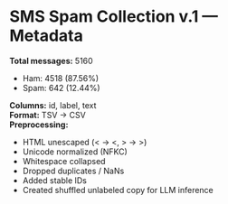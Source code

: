 # SMS Spam Collection v.1 — Metadata

**Total messages:** 5160
- Ham:  4518 (87.56%)
- Spam: 642 (12.44%)

**Columns:** id, label, text  
**Format:** TSV → CSV  
**Preprocessing:**
- HTML unescaped (&lt; → <, &gt; → >)
- Unicode normalized (NFKC)
- Whitespace collapsed
- Dropped duplicates / NaNs
- Added stable IDs
- Created shuffled unlabeled copy for LLM inference